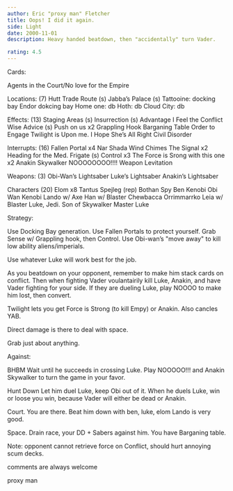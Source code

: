 ```yaml
---
author: Eric "proxy man" Fletcher
title: Oops! I did it again.
side: Light
date: 2000-11-01
description: Heavy handed beatdown, then "accidentally" turn Vader.

rating: 4.5
---
```

Cards: 

Agents in the Court/No love for the Empire

Locations: (7)
Hutt Trade Route (s)
Jabba’s Palace (s)
Tattooine: docking bay
Endor dokcing bay
Home one: db
Hoth: db
Cloud City: db

Effects: (13)
Staging Areas (s)
Insurrection (s)
Advantage
I Feel the Conflict
Wise Advice (s)
Push on us x2
Grappling Hook
Barganing Table
Order to Engage
Twilight is Upon me.
I Hope She’s All Right
Civil Disorder

Interrupts: (16)
Fallen Portal x4
Nar Shada Wind Chimes
The Signal x2
Heading for the Med. Frigate (s)
Control x3
The Force is Srong with this one x2
Anakin Skywalker
NOOOOOOOO!!!!
Weapon Levitation

Weapons: (3)
Obi-Wan’s Lightsaber
Luke’s Lightsaber
Anakin’s Lightsaber

Characters (20)
Elom x8
Tantus Spejleg (rep)
Bothan Spy
Ben Kenobi
Obi Wan Kenobi
Lando w/ Axe
Han w/ Blaster
Chewbacca
Orrimmarrko
Leia w/ Blaster
Luke, Jedi.
Son of Skywalker
Master Luke 

Strategy: 

Use Docking Bay generation.
Use Fallen Portals to protect yourself.
Grab Sense w/ Grappling hook, then Control.
Use Obi-wan’s "move away" to kill low ability
aliens/imperials.

Use whatever Luke will work best for the job.

As you beatdown on your opponent, remember to
make him stack cards on conflict.
Then when fighting Vader voulantairily kill Luke,
Anakin, and have Vader fighting for your side.
If they are dueling Luke, play NOOOO to make him
lost, then convert.

Twilight lets you get Force is Strong (to kill
Empy) or Anakin. Also cancles YAB.

Direct damage is there to deal with space.

Grab just about anything.

Against:

BHBM
Wait until he succeeds in crossing Luke.
Play NOOOOO!!! and Anakin Skywalker to turn the
game in your favor.

Hunt Down
Let him duel Luke, keep Obi out of it.
When he duels Luke, win or loose you win, because
Vader will either be dead or Anakin.

Court.
You are there. Beat him down with ben, luke, elom
Lando is very good.

Space.
Drain race, your DD + Sabers against him.
You have Barganing table.

Note: opponent cannot retrieve force on Conflict,
should hurt annoying scum decks.

comments are always welcome

proxy man
